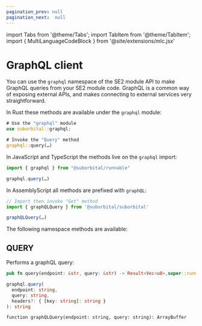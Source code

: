 ```yaml
---
pagination_prev: null
pagination_next:  null
---
```


import Tabs from '@theme/Tabs';
import TabItem from '@theme/TabItem';
import { MultiLanguageCodeBlock } from '@site/extensions/mlc.jsx'


# GraphQL client

You can use the `graphql` namespace of the SE2 module API to make GraphQL queries from your SE2 module code. GraphQL is a common way of exposing external APIs, and makes connecting to external services very straightforward.


<Tabs groupId="reactr-language">

<TabItem value="rust" label="Rust">

In Rust these methods are available under the `graphql` module:

```rust
# Use the "graphql" module
use suborbital::graphql;

# Invoke the "Query" method
graphql::query(…)
```

</TabItem>

<TabItem value="js" label="JavaScript/TypeScript">

In JavaScript and TypeScript the methods live on the `graphql` import:

```typescript
import { graphql } from "@suborbital/runnable"

graphql.query(…)
```

</TabItem>

<TabItem value="assemblyscript" label="AssemblyScript">

In AssemblyScript all methods are prefixed with `graphQL`:

```typescript
// Import then invoke "Get" method
import { graphQLQuery } from '@suborbital/suborbital'

graphQLQuery(…)
```

</TabItem>

</Tabs>


The following namespace methods are available:


## QUERY

Performs a graphQL query:


<MultiLanguageCodeBlock>

```rust
pub fn query(endpoint: &str, query: &str) -> Result<Vec<u8>,super::runnable::RunErr>
```

```typescript
graphql.query(
  endpoint: string,
  query: string,
  headers?: { [key: string]: string }
): string
```

```assemblyscript
function graphQLQuery(endpoint: string, query: string): ArrayBuffer
```

</MultiLanguageCodeBlock>
